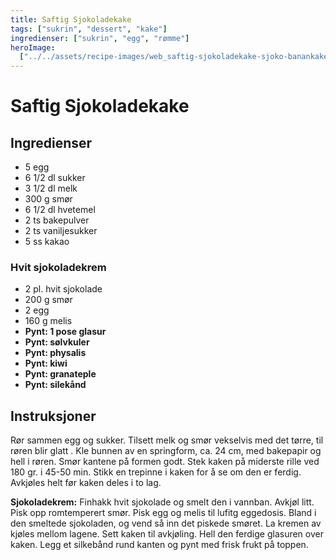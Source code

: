 ```yaml
---
title: Saftig Sjokoladekake
tags: ["sukrin", "dessert", "kake"]
ingredienser: ["sukrin", "egg", "rømme"]
heroImage:
  ["../../assets/recipe-images/web_saftig-sjokoladekake-sjoko-banankake.jpg"]
---
```


# Saftig Sjokoladekake

## Ingredienser

- 5 egg
- 6 1/2 dl sukker
- 3 1/2 dl melk
- 300 g smør
- 6 1/2 dl hvetemel
- 2 ts bakepulver
- 2 ts vaniljesukker
- 5 ss kakao

### Hvit sjokoladekrem

- 2 pl. hvit sjokolade
- 200 g smør
- 2 egg
- 160 g melis
- **Pynt: 1 pose glasur**
- **Pynt: sølvkuler**
- **Pynt: physalis**
- **Pynt: kiwi**
- **Pynt: granateple**
- **Pynt: silekånd**

## Instruksjoner

Rør sammen egg og sukker. Tilsett melk og smør vekselvis med det tørre, til røren blir glatt . Kle bunnen av en springform, ca. 24 cm, med bakepapir og hell i røren. Smør kantene på formen godt. Stek kaken på miderste rille ved 180 gr. i 45-50 min. Stikk en trepinne i kaken for å se om den er ferdig. Avkjøles helt før kaken deles i to lag.

**Sjokoladekrem:** Finhakk hvit sjokolade og smelt den i vannban. Avkjøl litt. Pisk opp romtemperert smør. Pisk egg og melis til lufitg eggedosis. Bland i den smeltede sjokoladen, og vend så inn det piskede smøret. La kremen av kjøles mellom lagene. Sett kaken til avkjøling. Hell den ferdige glasuren over kaken. Legg et silkebånd rund kanten og pynt med frisk frukt på toppen.
